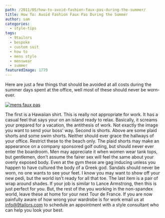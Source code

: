 ```yaml
---
path: /2011/05/how-to-avoid-fashion-faux-pas-during-the-summer/
title: How To: Avoid Fashion Faux Pas During the Summer
author: sam
categories: 
  - style-tips
tags: 
  - 9tailors
  - bespoke
  - custom suit
  - how to
  - mens style
  - menswear
  - summer
featuredImage: 1779
---
```

Here are just a few things that should be avoided at all costs during the summer days spent at the office, well most of these should never be worn- ever.

[![mens faux pas](http://www.polyvore.com/cgi/img-set/BQcDAAAAAwoDanBnAAAABC5vdXQKFllIYWdGNXFMNEJHVFdfQXNIaHV2VVEAAAACaWQKAWUAAAAEc2l6ZQ.jpg "mens faux pas")](http://www.polyvore.com/mens_faux_pas/set?.embedder=2220185&.mid=embed&id=32105122)

The first is a Hawaiian shirt. This is really not appropriate for work. It has a casual feel that says your on an island ready to relax. Basically, it screams your prepared for a vacation, the antithesis of work. Not exactly the image you want to send your boss' way. Second is shorts. Above are some plaid shorts and some swim shorts. Neither should ever grace the hallways of your office. Restrict these to the beach only. The plaid shorts may make an appearance on a company sponsored golf outing, but should never ever enter the boardroom. Men may appreciate it when women wear tank tops, but gentlemen, don't assume the fairer sex will feel the same about your overly exposed body. Even at the gym these are gag inducing unless you happen to have cultured the body of a Greek god. Sandals should never be worn, no one wants to see your feet. I know you may want to show off your new pedi, but the world isn't ready for all that toe. The last item is a pair of wrap around shades. If your job is similar to Lance Armstrong, then this is just perfect for you. But, the rest of the you working in the non-spandex world, leave these at home for your next Tour de France. If you are now painfully aware of how wrong your wardrobe is for work email us at info@9tailors.com to schedule an appointment with a style consultant who can help you look your best.